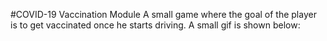#COVID-19 Vaccination Module
 A small game where the goal of the player is to get vaccinated once he starts driving. A small gif is shown below:
 
 


